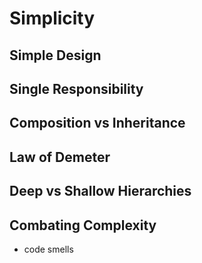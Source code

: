 # Simplicity

## Simple Design

## Single Responsibility

## Composition vs Inheritance

## Law of Demeter

## Deep vs Shallow Hierarchies

## Combating Complexity

- code smells
